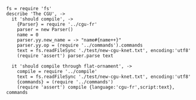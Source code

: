     fs = require 'fs'
    describe 'The CGU', ->
      it 'should compile', ->
        {Parser} = require '../cgu-fr'
        parser = new Parser()
        name = 0
        parser.yy.new_name = -> "name#{name++}"
        parser.yy.op = (require '../commands').commands
        text = fs.readFileSync './test/new-cgu-knet.txt', encoding:'utf8'
        (require 'assert') parser.parse text

      it 'should compile through flat-ornament', ->
        compile = require '../compile'
        text = fs.readFileSync './test/new-cgu-knet.txt', encoding:'utf8'
        {commands} = (require '../commands')
        (require 'assert') compile {language:'cgu-fr',script:text}, commands
